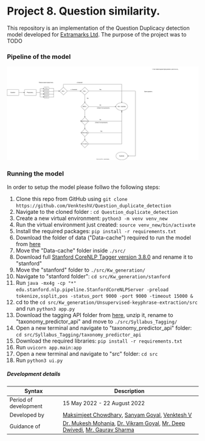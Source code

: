 # Project 8. Question similarity.

This repository is an implementation of the Question Duplicacy detection model developed for [Extramarks Ltd](https://www.extramarks.com). The purpose of the project was to TODO

### Pipeline of the model

<img src="./Project-8-workflow.drawio.svg">


### Running the model

In order to setup the model please follwo the following steps:
1. Clone this repo from GitHub using `git clone https://github.com/VenkteshV/Question_duplicate_detection`
2. Navigate to the cloned folder : `cd Question_duplicate_detection`
3. Create a new virtual environment: `python3 -m venv venv_new`
4. Run the virtual environment just created: `source venv_new/bin/activate`
5. Install the required packages: `pip install -r requirements.txt`
6. Download the folder of data ("Data-cache") required to run the model from [here](https://drive.google.com/drive/folders/1CkCtTPEgiYcyn7iLKbx0-CruiDRRi538?usp=sharing)
7. Move the "Data-cache" folder inside `./src/`
8. Download full [Stanford CoreNLP Tagger version 3.8.0](http://nlp.stanford.edu/software/stanford-corenlp-full-2018-02-27.zip) and rename it to "stanford"
9. Move the "stanford" folder to `./src/Kw_generation/`
10. Navigate to "stanford folder": `cd src/Kw_generation/stanford`
11. Run `java -mx4g -cp "*" edu.stanford.nlp.pipeline.StanfordCoreNLPServer -preload tokenize,ssplit,pos -status_port 9000 -port 9000 -timeout 15000 &`
12. cd to the `cd src/Kw_generation/Unsupervised-keyphrase-extraction/src` and run `python3 app.py`
13. Download the tagging API folder from [here](https://drive.google.com/file/d/1T2-vV-ZxtqvUCcWmLng934dLXGgIVLPy/view), unzip it, rename to  "taxonomy_predictor_api" and move to `./src/Syllabus_Tagging/`
14. Open a new terminal and navigate to "taxonomy_predictor_api" folder: `cd src/Syllabus_Tagging/taxonomy_predictor_api`
15. Download the required libraries: `pip install -r requirements.txt`
16. Run `uvicorn app.main:app`
17. Open a new terminal and navigate to "src" folder: `cd src`
18. Run `python3 ui.py`

##### Development details

| Syntax                     | Description                                                                      |
| -----------                | -----------                                                                      |
| Period of development      | 15 May 2022 - 22 August 2022                                                     |
| Developed by               | [Maksimjeet Chowdhary](mailto:chowdharymaksimjeet@gmail.com), [Sanyam Goyal](mailto:sgoyal2508@gmail.com), [Venktesh V](mailto:venkteshv@iiitd.ac.in)|
| Guidance of                | [Dr. Mukesh Mohania](mailto:mukesh@iiitd.ac.in), [Dr. Vikram Goyal](mailto:vikram@iiitd.ac.in), [Mr. Deep Dwivedi](mailto:deepd@iiitd.ac.in), [Mr. Gaurav Sharma](mailto:gaurav.sharma@extramarks.com)|


 

